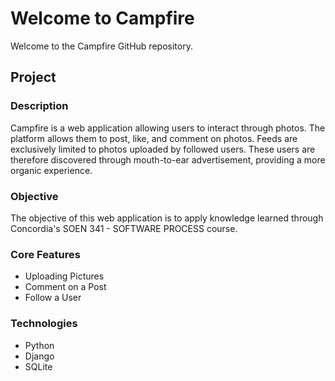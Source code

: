 # Welcome to Campfire

Welcome to the Campfire GitHub repository. 

## Project
### Description
Campfire is a web application allowing users to interact through photos. The platform allows them to post, like, and comment on photos. Feeds are exclusively limited to photos uploaded by followed users. These users are therefore discovered through mouth-to-ear advertisement, providing a more organic experience.
### Objective
The objective of this web application is to apply knowledge learned through Concordia's SOEN 341 - SOFTWARE PROCESS course.
### Core Features
* Uploading Pictures
* Comment on a Post
* Follow a User
### Technologies
* Python
* Django
* SQLite
